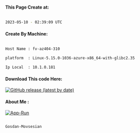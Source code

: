 
   
#### This Page Create at:

```bash

2023-05-10 - 02:39:09 UTC

```

#### Create By Machine:

```bash

Host Name : fv-az404-310

platform  : Linux-5.15.0-1036-azure-x86_64-with-glibc2.35

Ip Local  : 10.1.0.181

```
#### Download This code Here:

[![GitHub release (latest by date)](https://img.shields.io/github/v/release/Gosdan-Movsesian/Gosdan?style=for-the-badge&label=Download)](https://github.com/Gosdan-Movsesian/Gosdan/releases) 

</p> 

#### About Me :

[![App-Run](https://github.com/Gosdan-Movsesian/Gosdan/actions/workflows/App-Run.yml/badge.svg)](https://github.com/Gosdan-Movsesian/Gosdan/actions/workflows/App-Run.yml)

```bash

Gosdan-Movsesian

```

